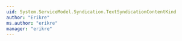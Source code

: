 ```yaml
---
uid: System.ServiceModel.Syndication.TextSyndicationContentKind
author: "Erikre"
ms.author: "erikre"
manager: "erikre"
---
```

